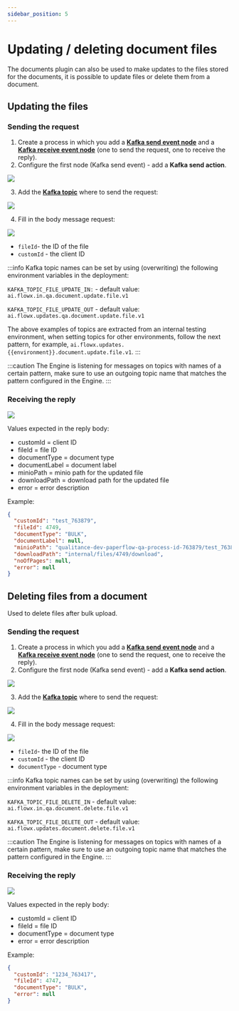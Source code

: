 ```yaml
---
sidebar_position: 5
---
```


# Updating / deleting document files

The documents plugin can also be used to make updates to the files stored for the documents, it is possible to update files or delete them from a document.

## Updating the files

### Sending the request

1. Create a process in which you add a [**Kafka send event node**](../../../../../building-blocks/node/message-send-received-task-node.md#configuring-a-message-send-task-node) and a [**Kafka receive event node**](../../../../../building-blocks/node/message-send-received-task-node.md#configuring-a-message-receive-task-node) (one to send the request, one to receive the reply).
2. Configure the first node (Kafka send event) - add a **Kafka send action**.

![](https://s3.eu-west-1.amazonaws.com/docx.flowx.ai/3.2/doc_update_params.png)

3. Add the [**Kafka topic**](../../../plugins-setup-guide/documents-plugin-setup/documents-plugin-setup.md#kafka-configuration) where to send the request:

![](https://s3.eu-west-1.amazonaws.com/docx.flowx.ai/3.2/doc_update_topic.png)

4. Fill in the body message request:

![](https://s3.eu-west-1.amazonaws.com/docx.flowx.ai/3.2/doc_update_body.png)

* `fileId`- the ID of the file 
* `customId` - the client ID

:::info
Kafka topic names can be set by using (overwriting) the following environment variables in the deployment:

`KAFKA_TOPIC_FILE_UPDATE_IN:` - default value: `ai.flowx.in.qa.document.update.file.v1`

`KAFKA_TOPIC_FILE_UPDATE_OUT` - default value: `ai.flowx.updates.qa.document.update.file.v1`

The above examples of topics are extracted from an internal testing environment, when setting topics for other environments, follow the next pattern, for example, `ai.flowx.updates.{{environment}}.document.update.file.v1`.
:::

:::caution
The Engine is listening for messages on topics with names of a certain pattern, make sure to use an outgoing topic name that matches the pattern configured in the Engine.
:::

### Receiving the reply

![](https://s3.eu-west-1.amazonaws.com/docx.flowx.ai/3.2/doc_update_ceva.png)

Values expected in the reply body:

* customId = client ID
* fileId = file ID
* documentType = document type
* documentLabel = document label
* minioPath = minio path for the updated file
* downloadPath = download path for the updated file
* error = error description

Example:

```json
{
  "customId": "test_763879",
  "fileId": 4749,
  "documentType": "BULK",
  "documentLabel": null,
  "minioPath": "qualitance-dev-paperflow-qa-process-id-763879/test_763879/4749_BULK.pdf",
  "downloadPath": "internal/files/4749/download",
  "noOfPages": null,
  "error": null
}
```

## Deleting files from a document

Used to delete files after bulk upload.

### Sending the request

1. Create a process in which you add a [**Kafka send event node**](../../../../../building-blocks/node/message-send-received-task-node.md#configuring-a-message-send-task-node) and a [**Kafka receive event node**](../../../../../building-blocks/node/message-send-received-task-node.md#configuring-a-message-receive-task-node) (one to send the request, one to receive the reply).
2. Configure the first node (Kafka send event) - add a **Kafka send action**.

![](https://s3.eu-west-1.amazonaws.com/docx.flowx.ai/3.2/doc_delete_general.png)

3. Add the [**Kafka topic**](../../../plugins-setup-guide/documents-plugin-setup/documents-plugin-setup.md#kafka-configuration) where to send the request:

![](https://s3.eu-west-1.amazonaws.com/docx.flowx.ai/3.2/doc_delete_topic.png)

4. Fill in the body message request:

![](https://s3.eu-west-1.amazonaws.com/docx.flowx.ai/3.2/delete_doc_body.png)

* `fileId`- the ID of the file 
* `customId` - the client ID
* `documentType` - document type

:::info
Kafka topic names can be set by using (overwriting) the following environment variables in the deployment:

`KAFKA_TOPIC_FILE_DELETE_IN` - default value: `ai.flowx.in.qa.document.delete.file.v1`

`KAFKA_TOPIC_FILE_DELETE_OUT` - default value: `ai.flowx.updates.document.delete.file.v1`


:::caution
The Engine is listening for messages on topics with names of a certain pattern, make sure to use an outgoing topic name that matches the pattern configured in the Engine.
:::

### Receiving the reply

![](https://s3.eu-west-1.amazonaws.com/docx.flowx.ai/3.2/delete_doc_reply.png)

Values expected in the reply body:

* customId = client ID
* fileId = file ID
* documentType = document type
* error = error description

Example:

```json
{
  "customId": "1234_763417",
  "fileId": 4747,
  "documentType": "BULK",
  "error": null
}
```